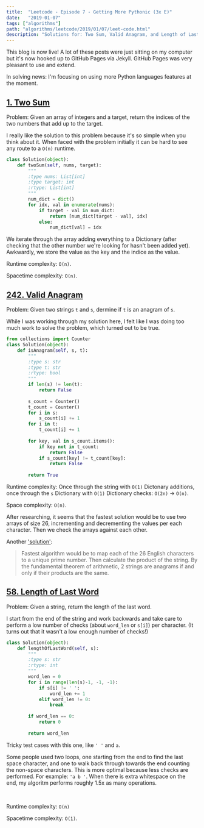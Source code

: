 ```yaml
---
title:  "Leetcode - Episode 7 - Getting More Pythonic (3x E)"
date:   "2019-01-07"
tags: ["algorithms"]
path: "algorithms/leetcode/2019/01/07/leet-code.html"
description: "Solutions for: Two Sum, Valid Anagram, and Length of Last Word."
---
```


This blog is now live! A lot of these posts were just sitting on my computer but it's now hooked up to GitHub Pages via Jekyll. GitHub Pages was very pleasant to use and extend.

In solving news: I'm focusing on using more Python languages features at the moment.

## [1. Two Sum](https://leetcode.com/problems/two-sum/)

Problem: Given an array of integers and a target, return the indices of the two numbers that add up to the target.

I really like the solution to this problem because it's so simple when you think about it. When faced with the problem initially it can be hard to see any route to a `O(n)` runtime.

```python
class Solution(object):
    def twoSum(self, nums, target):
        """
        :type nums: List[int]
        :type target: int
        :rtype: List[int]
        """
        num_dict = dict()
        for idx, val in enumerate(nums):
            if target - val in num_dict:
                return [num_dict[target - val], idx]
            else:
                num_dict[val] = idx

```

We iterate through the array adding everything to a Dictionary (after checking that the other number we're looking for hasn't been added yet). Awkwardly, we store the value as the key and the indice as the value.

Runtime complexity: `O(n)`.

Spacetime complexity: `O(n)`.

## [242. Valid Anagram](https://leetcode.com/problems/valid-anagram/)

Problem: Given two strings `t` and `s`, dermine if `t` is an anagram of `s`.

While I was working through my solution here, I felt like I was doing too much work to solve the problem, which turned out to be true.

```python
from collections import Counter
class Solution(object):
    def isAnagram(self, s, t):
        """
        :type s: str
        :type t: str
        :rtype: bool
        """
        if len(s) != len(t):
            return False
        
        s_count = Counter()
        t_count = Counter()
        for i in s:
            s_count[i] += 1
        for i in t:
            t_count[i] += 1
        
        for key, val in s_count.items():
            if key not in t_count:
                return False
            if s_count[key] != t_count[key]:
                return False
            
        return True
```

Runtime complexity: Once through the string with `O(1)` Dictonary additions, once through the `s` Dictionary with `O(1)` Dictionary checks: `O(2n)` -> `O(n)`.

Space complexity: `O(n)`.

After researching, it seems that the fastest solution would be to use two arrays of size 26, incrementing and decrementing the values per each character. Then we check the arrays against each other.

Another ['solution'](https://stackoverflow.com/a/17004897):

> Fastest algorithm would be to map each of the 26 English characters to a unique prime number. Then calculate the product of the string. By the fundamental theorem of arithmetic, 2 strings are anagrams if and only if their products are the same.

## [58. Length of Last Word](https://leetcode.com/problems/length-of-last-word/)

Problem: Given a string, return the length of the last word.

I start from the end of the string and work backwards and take care to perform a low number of checks (about `word_len` or `s[i]`) per character. (It turns out that it wasn't a low enough number of checks!)

```python
class Solution(object):
    def lengthOfLastWord(self, s):
        """
        :type s: str
        :rtype: int
        """
        word_len = 0
        for i in range(len(s)-1, -1, -1):
            if s[i] != ' ':
                word_len += 1
            elif word_len != 0:
                break
        
        if word_len == 0:
            return 0
        
        return word_len
```

Tricky test cases with this one, like `' '` and `a`.

Some people used two loops, one starting from the end to find the last space character, and one to walk back through towards the end counting the non-space characters. This is more optimal because less checks are performed. For example: `'a b '`. When there is extra whitespace on the end, my algoritm performs roughly 1.5x as many operations.

<br>

Runtime complexity: `O(n)`

Spacetime complexity: `O(1)`.
